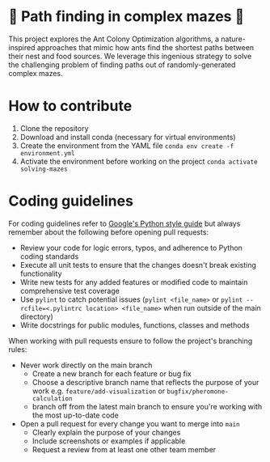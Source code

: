 # 🐜 Path finding in complex mazes 🐜

This project explores the Ant Colony Optimization algorithms, a nature-inspired approaches that mimic how ants find the shortest paths between their nest and food sources. We leverage this ingenious strategy to solve the challenging problem of finding paths out of randomly-generated complex mazes.

# How to contribute

1. Clone the repository
2. Download and install conda (necessary for virtual environments)
3. Create the environment from the YAML file `conda env create -f environment.yml`
4. Activate the environment before working on the project `conda activate solving-mazes`

# Coding guidelines

For coding guidelines refer to [Google's Python style guide](https://google.github.io/styleguide/pyguide.html) but always remember about the following before opening pull requests:

- Review your code for logic errors, typos, and adherence to Python
coding standards
- Execute all unit tests to ensure that the changes doesn't break
existing functionality
- Write new tests for any added features or modified code to maintain
comprehensive test coverage
- Use `pylint` to catch potential issues (`pylint <file_name>` or
`pylint --rcfile=<.pylintrc location> <file_name>` when run outside
of the main directory)
- Write docstrings for public modules, functions, classes and methods

When working with pull requests ensure to follow the project's branching rules:
- Never work directly on the main branch
    - Create a new branch for each feature or bug fix
    - Choose a descriptive branch name that reflects the purpose of your work
    e.g. `feature/add-visualization` or `bugfix/pheromone-calculation`
    - branch off from the latest main branch to ensure you're working with the
    most up-to-date code
- Open a pull request for every change you want to merge into `main`
    - Clearly explain the purpose of your changes
    - Include screenshots or examples if applicable
    - Request a review from at least one other team member
